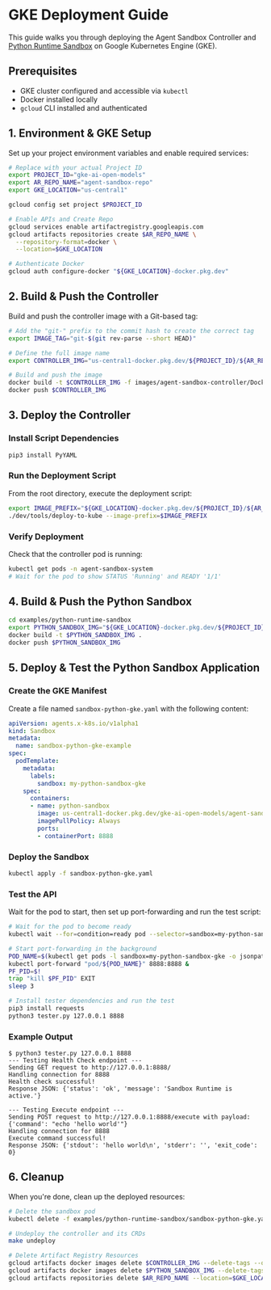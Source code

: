 # GKE Deployment Guide

This guide walks you through deploying the Agent Sandbox Controller and [Python Runtime Sandbox](examples/python-runtime-sandbox) on Google Kubernetes Engine (GKE).

## Prerequisites

- GKE cluster configured and accessible via `kubectl`
- Docker installed locally
- `gcloud` CLI installed and authenticated

## 1. Environment & GKE Setup

Set up your project environment variables and enable required services:

```bash
# Replace with your actual Project ID
export PROJECT_ID="gke-ai-open-models"
export AR_REPO_NAME="agent-sandbox-repo"
export GKE_LOCATION="us-central1"

gcloud config set project $PROJECT_ID

# Enable APIs and Create Repo
gcloud services enable artifactregistry.googleapis.com
gcloud artifacts repositories create $AR_REPO_NAME \
  --repository-format=docker \
  --location=$GKE_LOCATION

# Authenticate Docker 
gcloud auth configure-docker "${GKE_LOCATION}-docker.pkg.dev"
```

## 2. Build & Push the Controller

Build and push the controller image with a Git-based tag:

```bash
# Add the "git-" prefix to the commit hash to create the correct tag
export IMAGE_TAG="git-$(git rev-parse --short HEAD)"

# Define the full image name
export CONTROLLER_IMG="us-central1-docker.pkg.dev/${PROJECT_ID}/${AR_REPO_NAME}/agent-sandbox-controller:${IMAGE_TAG}"

# Build and push the image
docker build -t $CONTROLLER_IMG -f images/agent-sandbox-controller/Dockerfile .
docker push $CONTROLLER_IMG
```

## 3. Deploy the Controller

### Install Script Dependencies

```bash
pip3 install PyYAML
```

### Run the Deployment Script

From the root directory, execute the deployment script:

```bash
export IMAGE_PREFIX="${GKE_LOCATION}-docker.pkg.dev/${PROJECT_ID}/${AR_REPO_NAME}/"
./dev/tools/deploy-to-kube --image-prefix=$IMAGE_PREFIX
```

### Verify Deployment

Check that the controller pod is running:

```bash
kubectl get pods -n agent-sandbox-system
# Wait for the pod to show STATUS 'Running' and READY '1/1'
```

## 4. Build & Push the Python Sandbox

```bash
cd examples/python-runtime-sandbox
export PYTHON_SANDBOX_IMG="${GKE_LOCATION}-docker.pkg.dev/${PROJECT_ID}/${AR_REPO_NAME}/sandbox-runtime:latest"
docker build -t $PYTHON_SANDBOX_IMG .
docker push $PYTHON_SANDBOX_IMG
```

## 5. Deploy & Test the Python Sandbox Application

### Create the GKE Manifest

Create a file named `sandbox-python-gke.yaml` with the following content:

```yaml
apiVersion: agents.x-k8s.io/v1alpha1
kind: Sandbox
metadata:
  name: sandbox-python-gke-example
spec:
  podTemplate:
    metadata:
      labels:
        sandbox: my-python-sandbox-gke
    spec:
      containers:
      - name: python-sandbox
        image: us-central1-docker.pkg.dev/gke-ai-open-models/agent-sandbox-repo/sandbox-runtime:latest
        imagePullPolicy: Always
        ports:
        - containerPort: 8888
```

### Deploy the Sandbox

```bash
kubectl apply -f sandbox-python-gke.yaml
```

### Test the API

Wait for the pod to start, then set up port-forwarding and run the test script:

```bash
# Wait for the pod to become ready
kubectl wait --for=condition=ready pod --selector=sandbox=my-python-sandbox-gke --timeout=120s

# Start port-forwarding in the background
POD_NAME=$(kubectl get pods -l sandbox=my-python-sandbox-gke -o jsonpath='{.items[0].metadata.name}')
kubectl port-forward "pod/${POD_NAME}" 8888:8888 &
PF_PID=$!
trap "kill $PF_PID" EXIT
sleep 3

# Install tester dependencies and run the test
pip3 install requests
python3 tester.py 127.0.0.1 8888
```

### Example Output

```
$ python3 tester.py 127.0.0.1 8888
--- Testing Health Check endpoint ---
Sending GET request to http://127.0.0.1:8888/
Handling connection for 8888
Health check successful!
Response JSON: {'status': 'ok', 'message': 'Sandbox Runtime is active.'}

--- Testing Execute endpoint ---
Sending POST request to http://127.0.0.1:8888/execute with payload: {'command': "echo 'hello world'"}
Handling connection for 8888
Execute command successful!
Response JSON: {'stdout': 'hello world\n', 'stderr': '', 'exit_code': 0}
```

## 6. Cleanup

When you're done, clean up the deployed resources:

```bash
# Delete the sandbox pod
kubectl delete -f examples/python-runtime-sandbox/sandbox-python-gke.yaml

# Undeploy the controller and its CRDs
make undeploy

# Delete Artifact Registry Resources
gcloud artifacts docker images delete $CONTROLLER_IMG --delete-tags --quiet
gcloud artifacts docker images delete $PYTHON_SANDBOX_IMG --delete-tags --quiet
gcloud artifacts repositories delete $AR_REPO_NAME --location=$GKE_LOCATION --quiet
```